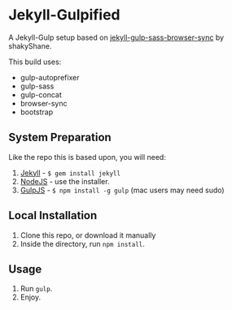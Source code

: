 # Jekyll-Gulpified

A Jekyll-Gulp setup based on [jekyll-gulp-sass-browser-sync](https://github.com/shakyShane/jekyll-gulp-sass-browser-sync) by shakyShane.

This build uses:
* gulp-autoprefixer
* gulp-sass
* gulp-concat
* browser-sync
* bootstrap

## System Preparation

Like the repo this is based upon, you will need:

1. [Jekyll](http://jekyllrb.com) - `$ gem install jekyll`
2. [NodeJS](http://npdejs.org) - use the installer.
3. [GulpJS](https://github.com/gulpjs/gulp) - `$ npm install -g gulp` (mac users may need sudo)

## Local Installation

1. Clone this repo, or download it manually
2. Inside the directory, run `npm install`.

## Usage

1. Run `gulp`.
2. Enjoy.
